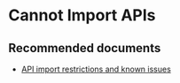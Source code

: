 <properties
    pageTitle="Cannot Import APIs"
    description="Cannot Import APIs"
    service="microsoft.apim"
    resource="apimanagement"
    authors="jeremiahwalters"
    displayOrder="2"
    selfHelpType="generic"
    supportTopicIds="32318289"
    resourceTags=""
    productPesIds="15551"
    cloudEnvironments="public"
/>

# Cannot Import APIs

## **Recommended documents**
* [API import restrictions and known issues](https://docs.microsoft.com/en-us/azure/api-management/api-management-api-import-restrictions)


